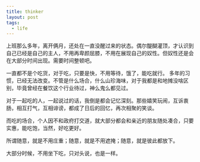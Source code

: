 ```yaml
---
title: thinker
layout: post
tags:
  - life
---
```

上班那么多年，离开俩月，还处在一直没醒过来的状态。偶尔醍醐灌顶，才认识到自己已经是自己的主人，不用再卑颜屈膝，不用在展现自己的奴性。但奴性还是会在大部分时间出现。需要时间整顿吧。

一直都不是个吃货，对于吃，只要是快，不用等待，饿了，能吃就行。
多年的习惯，已经无法改变。不管是什么场合，什么山珍海味，对于我都是和地摊没啥区别，毕竟曾经在餐饮这个行业待过，神么鬼么都见过。


对于一起吃的人，一起说过的话，我倒是都会记忆深刻。那些嬉笑玩闹，互诉衷肠，相互打气，互相诽谤，都成了日后的回忆，再次相聚的笑谈。

而吃的场合，个人因不和政府打交道，就大部分都会和亲近的朋友随处凑合，只要实惠，能吃饱，当然，好吃更好。

所谓随意，就是不用庄重；随意，就是不用遮掩；随意，就是彼此都放下。

大部分时候，不用坐下吃，只对头说，也是一样。




